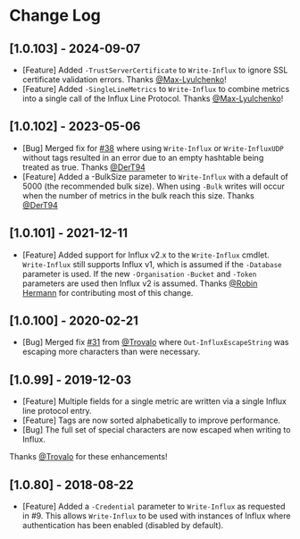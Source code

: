 # Change Log

## [1.0.103] - 2024-09-07

* [Feature] Added `-TrustServerCertificate` to `Write-Influx` to ignore SSL certificate validation errors. Thanks [@Max-Lyulchenko](https://github.com/max-lyulchenko)!
* [Feature] Added `-SingleLineMetrics` to `Write-Influx` to combine metrics into a single call of the Influx Line Protocol. Thanks [@Max-Lyulchenko](https://github.com/max-lyulchenko)!

## [1.0.102] - 2023-05-06

* [Bug] Merged fix for [#38](https://github.com/markwragg/PowerShell-Influx/issues/38) where using `Write-Influx` or `Write-InfluxUDP` without tags resulted in an error due to an empty hashtable being treated as true. Thanks [@DerT94](https://github.com/DerT94)
* [Feature] Added a -BulkSize parameter to `Write-Influx` with a default of 5000 (the recommended bulk size). When using `-Bulk` writes will occur when the number of metrics in the bulk reach this size. Thanks [@DerT94](https://github.com/DerT94)

## [1.0.101] - 2021-12-11

* [Feature] Added support for Influx v2.x to the `Write-Influx` cmdlet. `Write-Influx` still supports Influx v1, which is assumed if the `-Database` parameter is used. If the new `-Organisation` `-Bucket` and `-Token` parameters are used then Influx v2 is assumed. Thanks [@Robin Hermann](https://github.com/R-Studio) for contributing most of this change.

## [1.0.100] - 2020-02-21

* [Bug] Merged fix [#31](https://github.com/markwragg/PowerShell-Influx/pull/31) from [@Trovalo](https://github.com/Trovalo) where `Out-InfluxEscapeString` was escaping more characters than were necessary.

## [1.0.99] - 2019-12-03

* [Feature] Multiple fields for a single metric are written via a single Influx line protocol entry.
* [Feature] Tags are now sorted alphabetically to improve performance.
* [Bug] The full set of special characters are now escaped when writing to Influx.

Thanks [@Trovalo](https://github.com/Trovalo) for these enhancements!

## [1.0.80] - 2018-08-22

- [Feature] Added a `-Credential` parameter to `Write-Influx` as requested in #9. This allows `Write-Influx` to be used with instances of Influx where authentication has been enabled (disabled by default).
